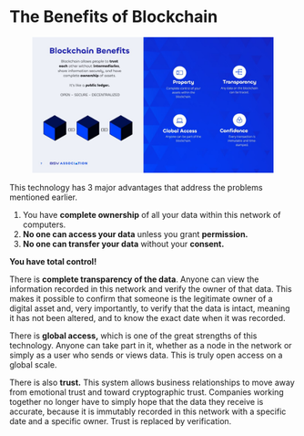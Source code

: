 # The Benefits of Blockchain

<figure><img src="../../../.gitbook/assets/Slide7.jpg" alt=""><figcaption></figcaption></figure>

This technology has 3 major advantages that address the problems mentioned earlier.&#x20;

1. You have **complete ownership** of all your data within this network of computers.&#x20;
2. **No one can access your data** unless you grant **permission.**
3. **No one can transfer your data** without your **consent.**&#x20;

**You have total control!**

There is **complete transparency of the data**. Anyone can view the information recorded in this network and verify the owner of that data. This makes it possible to confirm that someone is the legitimate owner of a digital asset and, very importantly, to verify that the data is intact, meaning it has not been altered, and to know the exact date when it was recorded.

There is **global access,** which is one of the great strengths of this technology. Anyone can take part in it, whether as a node in the network or simply as a user who sends or views data. This is truly open access on a global scale.

There is also **trust.** This system allows business relationships to move away from emotional trust and toward cryptographic trust. Companies working together no longer have to simply hope that the data they receive is accurate, because it is immutably recorded in this network with a specific date and a specific owner. Trust is replaced by verification.
